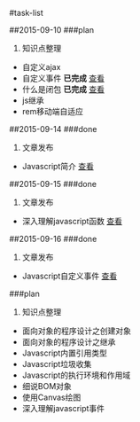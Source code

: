 #task-list

##2015-09-10
###plan
1. 知识点整理  
  * 自定义ajax  
  * 自定义事件 **已完成** [查看](http://segmentfault.com/a/1190000003754821)
  * 什么是闭包 **已完成** [查看](http://segmentfault.com/a/1190000003712070)
  * js继承    
  * rem移动端自适应 

##2015-09-14
###done
1. 文章发布
 * Javascript简介 [查看](http://segmentfault.com/a/1190000003745158)

##2015-09-15
###done
1. 文章发布
 * 深入理解javascript函数 [查看](http://segmentfault.com/a/1190000003751038)

##2015-09-16
###done
1. 文章发布
 * Javascript自定义事件 [查看](http://segmentfault.com/a/1190000003754821)

###plan
1. 知识点整理
  * 面向对象的程序设计之创建对象
  * 面向对象的程序设计之继承
  * Javascript内置引用类型
  * Javascript垃圾收集
  * Javascript的执行环境和作用域
  * 细说BOM对象
  * 使用Canvas绘图
  * 深入理解javascript事件

